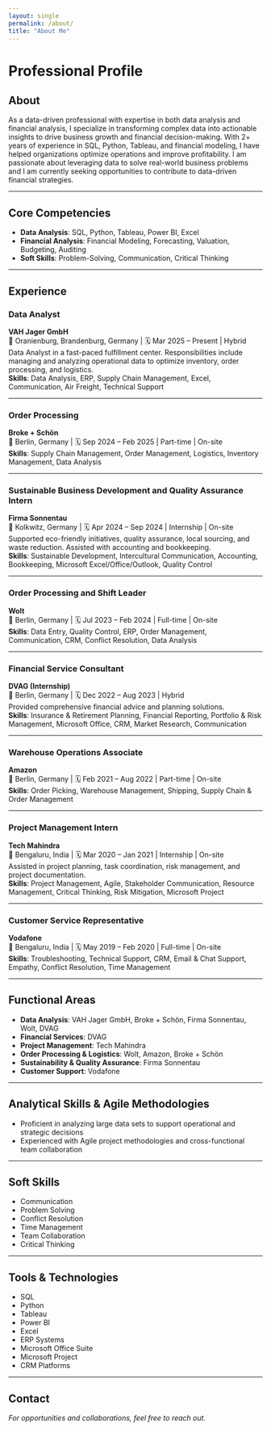 ```yaml
---
layout: single
permalink: /about/
title: "About Me"
---
```


# Professional Profile

## About

As a data-driven professional with expertise in both data analysis and financial analysis, I specialize in transforming complex data into actionable insights to drive business growth and financial decision-making. With 2+ years of experience in SQL, Python, Tableau, and financial modeling, I have helped organizations optimize operations and improve profitability. I am passionate about leveraging data to solve real-world business problems and I am currently seeking opportunities to contribute to data-driven financial strategies.

---

## Core Competencies

- **Data Analysis**: SQL, Python, Tableau, Power BI, Excel  
- **Financial Analysis**: Financial Modeling, Forecasting, Valuation, Budgeting, Auditing  
- **Soft Skills**: Problem-Solving, Communication, Critical Thinking  

---

## Experience

### **Data Analyst**  
**VAH Jager GmbH**  
📍 Oranienburg, Brandenburg, Germany | 🗓️ Mar 2025 – Present | Hybrid  
Data Analyst in a fast-paced fulfillment center. Responsibilities include managing and analyzing operational data to optimize inventory, order processing, and logistics.  
**Skills**: Data Analysis, ERP, Supply Chain Management, Excel, Communication, Air Freight, Technical Support

---

### **Order Processing**  
**Broke + Schön**  
📍 Berlin, Germany | 🗓️ Sep 2024 – Feb 2025 | Part-time | On-site  
**Skills**: Supply Chain Management, Order Management, Logistics, Inventory Management, Data Analysis

---

### **Sustainable Business Development and Quality Assurance Intern**  
**Firma Sonnentau**  
📍 Kolkwitz, Germany | 🗓️ Apr 2024 – Sep 2024 | Internship | On-site  
Supported eco-friendly initiatives, quality assurance, local sourcing, and waste reduction. Assisted with accounting and bookkeeping.  
**Skills**: Sustainable Development, Intercultural Communication, Accounting, Bookkeeping, Microsoft Excel/Office/Outlook, Quality Control

---

### **Order Processing and Shift Leader**  
**Wolt**  
📍 Berlin, Germany | 🗓️ Jul 2023 – Feb 2024 | Full-time | On-site  
**Skills**: Data Entry, Quality Control, ERP, Order Management, Communication, CRM, Conflict Resolution, Data Analysis

---

### **Financial Service Consultant**  
**DVAG (Internship)**  
📍 Berlin, Germany | 🗓️ Dec 2022 – Aug 2023 | Hybrid  
Provided comprehensive financial advice and planning solutions.  
**Skills**: Insurance & Retirement Planning, Financial Reporting, Portfolio & Risk Management, Microsoft Office, CRM, Market Research, Communication

---

### **Warehouse Operations Associate**  
**Amazon**  
📍 Berlin, Germany | 🗓️ Feb 2021 – Aug 2022 | Part-time | On-site  
**Skills**: Order Picking, Warehouse Management, Shipping, Supply Chain & Order Management

---

### **Project Management Intern**  
**Tech Mahindra**  
📍 Bengaluru, India | 🗓️ Mar 2020 – Jan 2021 | Internship | On-site  
Assisted in project planning, task coordination, risk management, and project documentation.  
**Skills**: Project Management, Agile, Stakeholder Communication, Resource Management, Critical Thinking, Risk Mitigation, Microsoft Project

---

### **Customer Service Representative**  
**Vodafone**  
📍 Bengaluru, India | 🗓️ May 2019 – Feb 2020 | Full-time | On-site  
**Skills**: Troubleshooting, Technical Support, CRM, Email & Chat Support, Empathy, Conflict Resolution, Time Management

---

## Functional Areas

- **Data Analysis**: VAH Jager GmbH, Broke + Schön, Firma Sonnentau, Wolt, DVAG  
- **Financial Services**: DVAG  
- **Project Management**: Tech Mahindra  
- **Order Processing & Logistics**: Wolt, Amazon, Broke + Schön  
- **Sustainability & Quality Assurance**: Firma Sonnentau  
- **Customer Support**: Vodafone  

---

## Analytical Skills & Agile Methodologies

- Proficient in analyzing large data sets to support operational and strategic decisions
- Experienced with Agile project methodologies and cross-functional team collaboration

---

## Soft Skills

- Communication  
- Problem Solving  
- Conflict Resolution  
- Time Management  
- Team Collaboration  
- Critical Thinking  

---

## Tools & Technologies

- SQL  
- Python  
- Tableau  
- Power BI  
- Excel  
- ERP Systems  
- Microsoft Office Suite  
- Microsoft Project  
- CRM Platforms

---

## Contact

_For opportunities and collaborations, feel free to reach out._

